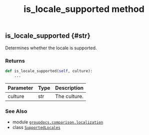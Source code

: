 ﻿---
title: is_locale_supported method
second_title: GroupDocs.Comparison for Python via .NET API References
description: 
type: docs
url: /python-net/groupdocs.comparison.localization/supportedlocales/is_locale_supported/
is_root: false
weight: 20
---

## is_locale_supported {#str}

Determines whether the locale is supported.


### Returns 





```python
def is_locale_supported(self, culture):
    ...
```


| Parameter | Type | Description |
| :- | :- | :- |
| culture | str | The culture. |



### See Also
* module [`groupdocs.comparison.localization`](../../)
* class [`SupportedLocales`](/comparison/python-net/groupdocs.comparison.localization/supportedlocales)

